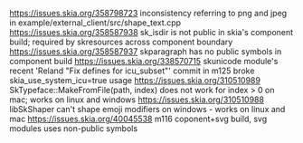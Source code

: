 https://issues.skia.org/358798723 inconsistency referring to png and jpeg in example/external_client/src/shape_text.cpp
https://issues.skia.org/358587938 sk_isdir is not public in skia's component build; required by skresources across component boundary
https://issues.skia.org/358587937 skparagraph has no public symbols in component build
https://issues.skia.org/338570715 skunicode module's recent 'Reland "Fix defines for icu_subset"' commit in m125 broke skia_use_system_icu=true usage
https://issues.skia.org/310510989 SkTypeface::MakeFromFile(path, index) does not work for index > 0 on mac; works on linux and windows
https://issues.skia.org/310510988 libSkShaper can't shape emoji modifiers on windows - works on linux and mac
https://issues.skia.org/40045538 m116 coponent+svg build, svg modules uses non-public symbols